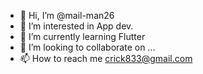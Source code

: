 - 👋 Hi, I’m @mail-man26
- 👀 I’m interested in App dev.
- 🌱 I’m currently learning Flutter
- 💞️ I’m looking to collaborate on ...
- 📫 How to reach me crick833@gmail.com

<!---
mail-man26/mail-man26 is a ✨ special ✨ repository because its `README.md` (this file) appears on your GitHub profile.
You can click the Preview link to take a look at your changes.
--->
